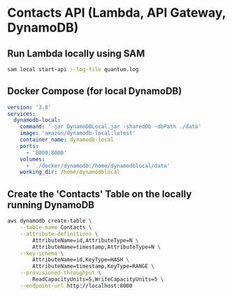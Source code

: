 # Contacts API (Lambda, API Gateway, DynamoDB)

## Run Lambda locally using SAM
```zsh
sam local start-api --log-file quantum.log
```

## Docker Compose (for local DynamoDB)

```yml
version: '3.8'
services:
  dynamodb-local:
    command: '-jar DynamoDBLocal.jar -sharedDb -dbPath ./data'
    image: 'amazon/dynamodb-local:latest'
    container_name: dynamodb-local
    ports:
      - '8000:8000'
    volumes:
      - './docker/dynamodb:/home/dynamodblocal/data'
    working_dir: /home/dynamodblocal
```

## Create the 'Contacts' Table on the locally running DynamoDB

```zsh
aws dynamodb create-table \
    --table-name Contacts \
    --attribute-definitions \
        AttributeName=id,AttributeType=N \
        AttributeName=timestamp,AttributeType=N \
    --key-schema \
        AttributeName=id,KeyType=HASH \
        AttributeName=timestamp,KeyType=RANGE \
    --provisioned-throughput \
        ReadCapacityUnits=5,WriteCapacityUnits=5 \
    --endpoint-url http://localhost:8000
```
